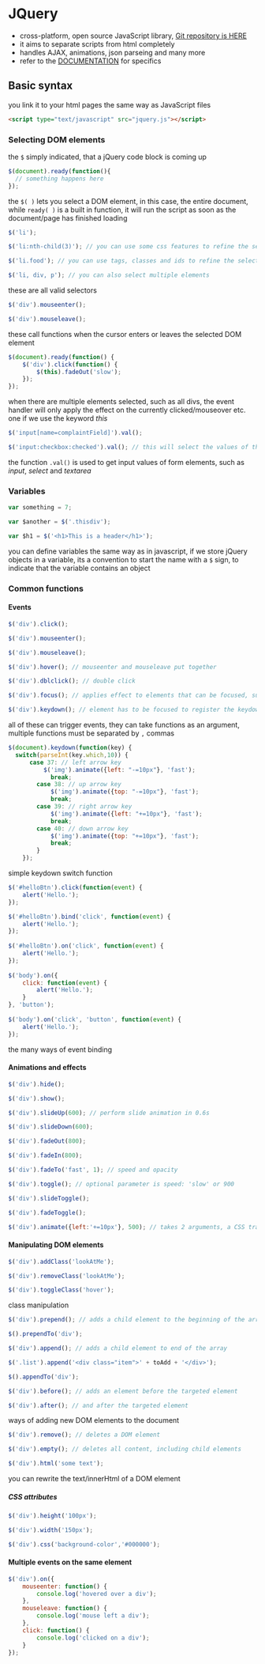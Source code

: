 # JQuery

- cross-platform, open source JavaScript library, [Git repository is HERE](https://github.com/jquery/jquery)
- it aims to separate scripts from html completely
- handles AJAX, animations, json parseing and many more
- refer to the [DOCUMENTATION](http://learn.jquery.com/) for specifics

## Basic syntax

you link it to your html pages the same way as JavaScript files

```html
<script type="text/javascript" src="jquery.js"></script>
```

### Selecting DOM elements

the `$` simply indicated, that a jQuery code block is coming up

```javascript
$(document).ready(function(){
  // something happens here
});
```

the `$( )` lets you select a DOM element, in this case, the entire document, while `ready( )` is a built in function, it will run the script as soon as the document/page has finished loading

```javascript
$('li');

$('li:nth-child(3)'); // you can use some css features to refine the selection

$('li.food'); // you can use tags, classes and ids to refine the selection

$('li, div, p'); // you can also select multiple elements
```

these are all valid selectors

```javascript
$('div').mouseenter();
```

```javascript
$('div').mouseleave();
```

these call functions when the cursor enters or leaves the selected DOM element

```javascript
$(document).ready(function() {
    $('div').click(function() {
        $(this).fadeOut('slow');
    });
});
```

when there are multiple elements selected, such as all divs, the event handler will only apply the effect on the currently clicked/mouseover etc. one if we use the keyword *this*

```javascript
$('input[name=complaintField]').val();

$('input:checkbox:checked').val(); // this will select the values of the the checked checkboxes
```

the function `.val()` is used to get input values of form elements, such as *input*, *select* and *textarea*

### Variables

```javascript
var something = 7;

var $another = $('.thisdiv');

var $h1 = $('<h1>This is a header</h1>');
```

you can define variables the same way as in javascript, if we store jQuery objects in a variable, its a convention to start the name with a `$` sign, to indicate that the variable contains an object

### Common functions

#### Events

```javascript
$('div').click();

$('div').mouseenter();

$('div').mouseleave();

$('div').hover(); // mouseenter and mouseleave put together

$('div').dblclick(); // double click

$('div').focus(); // applies effect to elements that can be focused, such as textarea or input fields

$('div').keydown(); // element has to be focused to register the keydown, optional one argument to determine which key was pressed
```

all of these can trigger events, they can take functions as an argument, multiple functions must be separated by `,` commas

```javascript
$(document).keydown(function(key) {
  switch(parseInt(key.which,10)) {
	  case 37: // left arrow key
		  $('img').animate({left: "-=10px"}, 'fast');
			break;
		case 38: // up arrow key
			$('img').animate({top: "-=10px"}, 'fast');
			break;
		case 39: // right arrow key
			$('img').animate({left: "+=10px"}, 'fast');
			break;
		case 40: // down arrow key
			$('img').animate({top: "+=10px"}, 'fast');
			break;
		}
	});
```

simple keydown switch function

```javascript
$('#helloBtn').click(function(event) {
    alert('Hello.');
});

$('#helloBtn').bind('click', function(event) {
    alert('Hello.');
});
 
$('#helloBtn').on('click', function(event) {
    alert('Hello.');
});
 
$('body').on({
    click: function(event) {
        alert('Hello.');
    }
}, 'button');
 
$('body').on('click', 'button', function(event) {
    alert('Hello.');
});
```

the many ways of event binding

#### Animations and effects

```javascript
$('div').hide();

$('div').show();

$('div').slideUp(600); // perform slide animation in 0.6s

$('div').slideDown(600);

$('div').fadeOut(800);

$('div').fadeIn(800);

$('div').fadeTo('fast', 1); // speed and opacity

$('div').toggle(); // optional parameter is speed: 'slow' or 900

$('div').slideToggle();

$('div').fadeToggle();

$('div').animate({left:'+=10px'}, 500); // takes 2 arguments, a CSS transformation and the time it takes to perform the animation, here 0.5s
```

#### Manipulating DOM elements

```javascript
$('div').addClass('lookAtMe');

$('div').removeClass('lookAtMe');

$('div').toggleClass('hover');
```

class manipulation

```javascript
$('div').prepend(); // adds a child element to the beginning of the array

$().prependTo('div');

$('div').append(); // adds a child element to end of the array

$('.list').append('<div class="item">' + toAdd + '</div>');

$().appendTo('div');

$('div').before(); // adds an element before the targeted element

$('div').after(); // and after the targeted element
```

ways of adding new DOM elements to the document

```javascript
$('div').remove(); // deletes a DOM element

$('div').empty(); // deletes all content, including child elements
```

```javascript
$('div').html('some text');
```

you can rewrite the text/innerHtml of a DOM element

##### CSS attributes

```javascript
$('div').height('100px');

$('div').width('150px');

$('div').css('background-color','#000000');
```

#### Multiple events on the same element

```javascript
$('div').on({
    mouseenter: function() {
        console.log('hovered over a div');
    },
    mouseleave: function() {
        console.log('mouse left a div');
    },
    click: function() {
        console.log('clicked on a div');
    }
});
```




